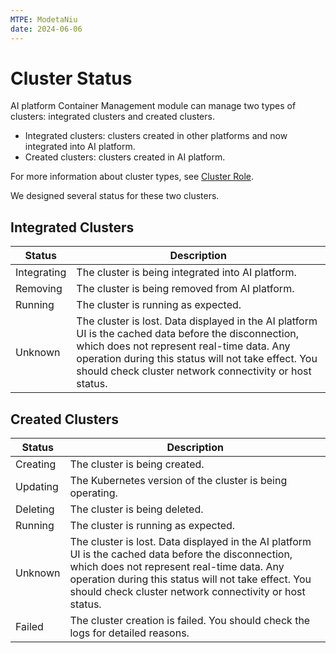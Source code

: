 ```yaml
---
MTPE: ModetaNiu
date: 2024-06-06
---
```


# Cluster Status

AI platform Container Management module can manage two types of clusters: integrated clusters and created clusters.

- Integrated clusters: clusters created in other platforms and now integrated into AI platform.
- Created clusters: clusters created in AI platform.

For more information about cluster types, see [Cluster Role](cluster-role.md).

We designed several status for these two clusters.

## Integrated Clusters

| Status | Description |
| ------ | ----------- |
| Integrating | The cluster is being integrated into AI platform. |
| Removing | The cluster is being removed from AI platform. |
| Running | The cluster is running as expected. |
| Unknown | The cluster is lost. Data displayed in the AI platform UI is the cached data before the disconnection, which does not represent real-time data. Any operation during this status will not take effect. You should check cluster network connectivity or host status. |

## Created Clusters

| Status | Description |
| ------ | ----------- |
| Creating | The cluster is being created. |
| Updating | The Kubernetes version of the cluster is being operating. |
| Deleting | The cluster is being deleted. |
| Running | The cluster is running as expected. |
| Unknown | The cluster is lost. Data displayed in the AI platform UI is the cached data before the disconnection, which does not represent real-time data. Any operation during this status will not take effect. You should check cluster network connectivity or host status. |
| Failed | The cluster creation is failed. You should check the logs for detailed reasons. |
